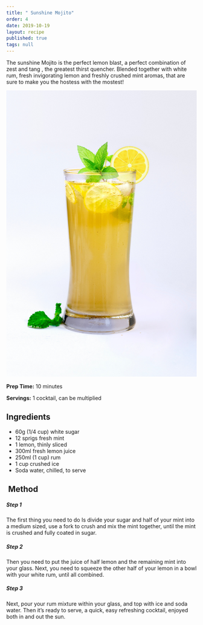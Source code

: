 ```yaml
---
title: " Sunshine Mojito"
order: 4
date: 2019-10-19
layout: recipe
published: true
tags: null
---
```

The sunshine Mojito is the perfect lemon blast, a perfect combination of zest and tang , the greatest thirst quencher. Blended together with white rum, fresh invigorating lemon and freshly crushed mint aromas, that are sure to make you the hostess with the mostest!

![Lemon and Mint Mojito in a glass](../uploads/pixzolo-photography-clmch3ayghk-unsplash.jpg " Sunshine Mojito")

**Prep Time:** 10 minutes 

**Servings:** 1 cocktail, can be multiplied

## Ingredients 

* 60g (1/4 cup) white sugar
* 12 sprigs fresh mint
* 1 lemon, thinly sliced
* 300ml fresh lemon juice
* 250ml (1 cup) rum
* 1 cup crushed ice
* Soda water, chilled, to serve

##  Method

##### Step 1

The first thing you need to do Is divide your sugar and half of your mint into a medium sized, use a fork to crush and mix the mint together, until the mint is crushed and fully coated in sugar.

##### Step 2

Then you need to put the juice of half lemon and the remaining mint into your glass. Next, you need to squeeze the other half of your lemon in a bowl with your white rum, until all combined. 

##### Step 3

Next, pour your rum mixture within your glass, and top with ice and soda water. Then it’s ready to serve, a quick, easy refreshing cocktail, enjoyed both in and out the sun.